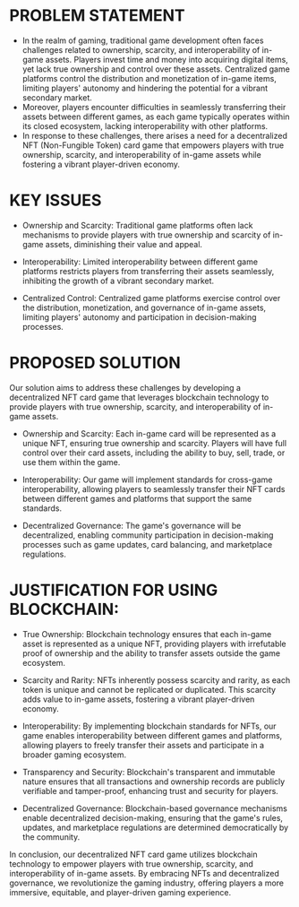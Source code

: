 # PROBLEM STATEMENT
- In the realm of gaming, traditional game development often faces challenges related to ownership, scarcity, and interoperability of in-game assets. Players 
invest time and money into acquiring digital items, yet lack true ownership and control over these assets. Centralized game platforms control the distribution 
and monetization of in-game items, limiting players' autonomy and hindering the potential for a vibrant secondary market.
- Moreover, players encounter difficulties in seamlessly transferring their assets between different games, as each game typically operates within its closed 
ecosystem, lacking interoperability with other platforms.
- In response to these challenges, there arises a need for a decentralized NFT (Non-Fungible Token) card game that empowers players with true ownership, 
scarcity, and interoperability of in-game assets while fostering a vibrant player-driven economy.

# KEY ISSUES
- Ownership and Scarcity: Traditional game platforms often lack mechanisms to provide players with true ownership and scarcity of in-game assets, diminishing their value and appeal.

- Interoperability: Limited interoperability between different game platforms restricts players from transferring their assets seamlessly, inhibiting the growth of a vibrant secondary market.

- Centralized Control: Centralized game platforms exercise control over the distribution, monetization, and governance of in-game assets, limiting players' autonomy and participation in decision-making processes.

# PROPOSED SOLUTION
  Our solution aims to address these challenges by developing a decentralized NFT card game that leverages blockchain technology to provide players with true ownership, scarcity, and interoperability of in-game assets.

- Ownership and Scarcity: Each in-game card will be represented as a unique NFT, ensuring true ownership and scarcity. Players will have full control over their card assets, including the ability to buy, sell, trade, or use them within the game.

- Interoperability: Our game will implement standards for cross-game interoperability, allowing players to seamlessly transfer their NFT cards between different games and platforms that support the same standards.

- Decentralized Governance: The game's governance will be decentralized, enabling community participation in decision-making processes such as game updates, card balancing, and marketplace regulations.

# JUSTIFICATION FOR USING BLOCKCHAIN:
- True Ownership: Blockchain technology ensures that each in-game asset is represented as a unique NFT, providing players with irrefutable proof of ownership and the ability to transfer assets outside the game ecosystem.

- Scarcity and Rarity: NFTs inherently possess scarcity and rarity, as each token is unique and cannot be replicated or duplicated. This scarcity adds value to in-game assets, fostering a vibrant player-driven economy.

- Interoperability: By implementing blockchain standards for NFTs, our game enables interoperability between different games and platforms, allowing players to freely transfer their assets and participate in a broader gaming ecosystem.

- Transparency and Security: Blockchain's transparent and immutable nature ensures that all transactions and ownership records are publicly verifiable and tamper-proof, enhancing trust and security for players.

- Decentralized Governance: Blockchain-based governance mechanisms enable decentralized decision-making, ensuring that the game's rules, updates, and marketplace regulations are determined democratically by the community.

In conclusion, our decentralized NFT card game utilizes blockchain technology to empower players with true ownership, scarcity, and interoperability of in-game assets. By embracing NFTs and decentralized governance, we revolutionize the gaming industry, offering players a more immersive, equitable, and player-driven gaming experience.



